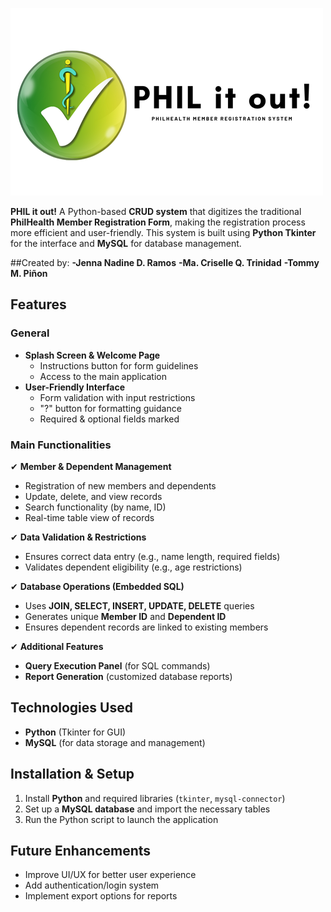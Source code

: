 ![Philitout Logo](https://raw.githubusercontent.com/jennarms/Philitout/refs/heads/main/PHILITOUT/pictures/Landscape%20logo%20(500%20x%20300%20px).png)

**PHIL it out!** A Python-based **CRUD system** that digitizes the traditional **PhilHealth Member Registration Form**, making the registration process more efficient and user-friendly. This system is built using **Python Tkinter** for the interface and **MySQL** for database management.

##Created by:
**-Jenna Nadine D. Ramos**
**-Ma. Criselle Q. Trinidad**
**-Tommy M. Piñon**

## Features

### General
- **Splash Screen & Welcome Page**
  - Instructions button for form guidelines
  - Access to the main application
- **User-Friendly Interface**
  - Form validation with input restrictions
  - "?" button for formatting guidance
  - Required & optional fields marked

### Main Functionalities
✔ **Member & Dependent Management**  
   - Registration of new members and dependents  
   - Update, delete, and view records  
   - Search functionality (by name, ID)  
   - Real-time table view of records  

✔ **Data Validation & Restrictions**  
   - Ensures correct data entry (e.g., name length, required fields)  
   - Validates dependent eligibility (e.g., age restrictions)  

✔ **Database Operations (Embedded SQL)**  
   - Uses **JOIN, SELECT, INSERT, UPDATE, DELETE** queries  
   - Generates unique **Member ID** and **Dependent ID**  
   - Ensures dependent records are linked to existing members  

✔ **Additional Features**  
   - **Query Execution Panel** (for SQL commands)  
   - **Report Generation** (customized database reports)  

## Technologies Used
- **Python** (Tkinter for GUI)
- **MySQL** (for data storage and management)

## Installation & Setup
1. Install **Python** and required libraries (`tkinter`, `mysql-connector`)
2. Set up a **MySQL database** and import the necessary tables
3. Run the Python script to launch the application

## Future Enhancements
- Improve UI/UX for better user experience
- Add authentication/login system
- Implement export options for reports

